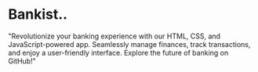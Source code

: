 # Bankist..
"Revolutionize your banking experience with our HTML, CSS, and JavaScript-powered app. Seamlessly manage finances, track transactions, and enjoy a user-friendly interface. Explore the future of banking on GitHub!"
